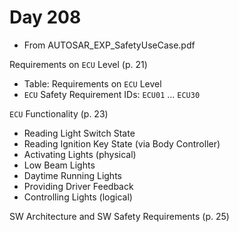 # Day 208

* From AUTOSAR\_EXP\_SafetyUseCase.pdf

Requirements on `ECU` Level (p. 21)
* Table: Requirements on `ECU` Level
* `ECU` Safety Requirement IDs: `ECU01` ... `ECU30`

`ECU` Functionality (p. 23)
* Reading Light Switch State
* Reading Ignition Key State (via Body Controller)
* Activating Lights (physical)
* Low Beam Lights
* Daytime Running Lights
* Providing Driver Feedback
* Controlling Lights (logical)

SW Architecture and SW Safety Requirements (p. 25)
